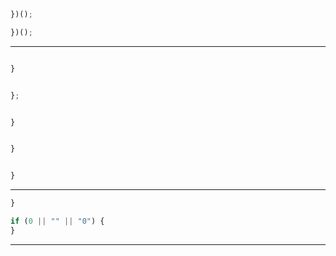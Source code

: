 








```js
})();

```



```js
})();

```






---





```js

}
```



```js

};
```



```js

}

```



```js

}

```



```js

}

```


---















```js
}
```



```js
if (0 || "" || "0") {
}
```


---
